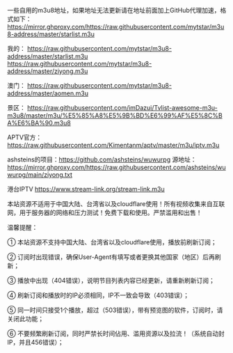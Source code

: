 一些自用的m3u8地址，如果地址无法更新请在地址前面加上GitHub代理加速，格式如下：https://mirror.ghproxy.com/https://raw.githubusercontent.com/mytstar/m3u8-address/master/starlist.m3u

我的：
https://raw.githubusercontent.com/mytstar/m3u8-address/master/starlist.m3u
https://raw.githubusercontent.com/mytstar/m3u8-address/master/ziyong.m3u

澳门：
https://raw.githubusercontent.com/mytstar/m3u8-address/master/aomen.m3u

景区：
https://raw.githubusercontent.com/imDazui/Tvlist-awesome-m3u-m3u8/master/m3u/%E5%85%A8%E5%9B%BD%E6%99%AF%E5%8C%BA%E6%BA%90.m3u8

APTV官方：
https://raw.githubusercontent.com/Kimentanm/aptv/master/m3u/iptv.m3u

ashsteins的项目：https://github.com/ashsteins/wuwurpg
源地址：https://mirror.ghproxy.com/https://raw.githubusercontent.com/ashsteins/wuwurpg/main/ziyong.txt

港台IPTV
https://www.stream-link.org/stream-link.m3u

本站资源不适用于中国大陆、台湾省以及cloudflare使用！所有视频收集来自互联网，用于服务器的网络和压力测试！免费下载和使用。严禁滥用和出售！

温馨提醒：

① 本站资源不支持中国大陆、台湾省以及cloudflare使用，播放前刷新订阅；

② 订阅时出现错误，确保User-Agent有填写或者更换其他国家（地区）后再刷新；

③ 播放中出现（404错误），说明节目列表内容已经更新，请重新刷新订阅；

④ 刷新订阅和播放时的IP必须相同，IP不一致会导致（403错误）；

⑤ 同一时间只接受1个播放，超过（503错误），带有预览图的软件，订阅时，请关闭此功能；

⑥ 不要频繁刷新订阅，同时严禁长时间佔用、滥用资源以及拉流！（系统自动封IP，并且456错误）；
